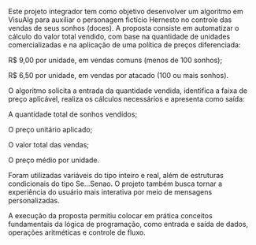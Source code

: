Este projeto integrador tem como objetivo desenvolver um algoritmo em VisuAlg para auxiliar o personagem fictício Hernesto no controle das vendas de seus sonhos (doces). A proposta consiste em automatizar o cálculo do valor total vendido, com base na quantidade de unidades comercializadas e na aplicação de uma política de preços diferenciada:

R$ 9,00 por unidade, em vendas comuns (menos de 100 sonhos);

R$ 6,50 por unidade, em vendas por atacado (100 ou mais sonhos).

O algoritmo solicita a entrada da quantidade vendida, identifica a faixa de preço aplicável, realiza os cálculos necessários e apresenta como saída:

A quantidade total de sonhos vendidos;

O preço unitário aplicado;

O valor total das vendas;

O preço médio por unidade.

Foram utilizadas variáveis do tipo inteiro e real, além de estruturas condicionais do tipo Se...Senao. O projeto também busca tornar a experiência do usuário mais interativa por meio de mensagens personalizadas.

A execução da proposta permitiu colocar em prática conceitos fundamentais da lógica de programação, como entrada e saída de dados, operações aritméticas e controle de fluxo.
